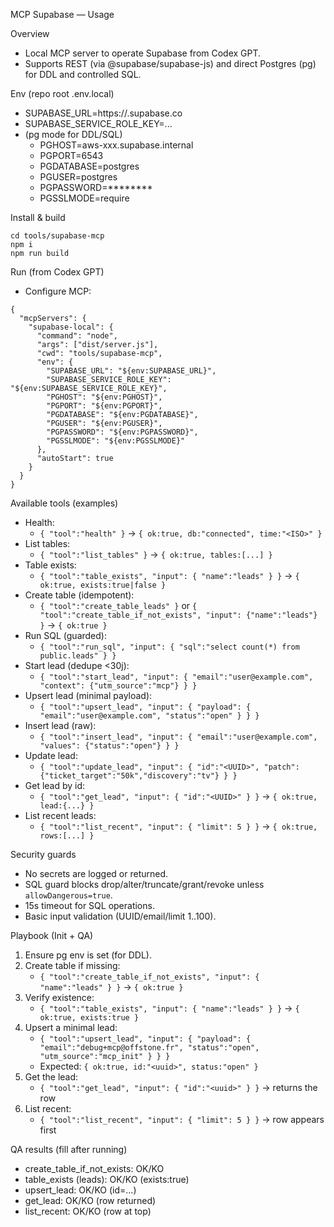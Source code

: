 MCP Supabase — Usage

Overview
- Local MCP server to operate Supabase from Codex GPT.
- Supports REST (via @supabase/supabase-js) and direct Postgres (pg) for DDL and controlled SQL.

Env (repo root .env.local)
- SUPABASE_URL=https://<YOUR-REF>.supabase.co
- SUPABASE_SERVICE_ROLE_KEY=...
- (pg mode for DDL/SQL)
  - PGHOST=aws-xxx.supabase.internal
  - PGPORT=6543
  - PGDATABASE=postgres
  - PGUSER=postgres
  - PGPASSWORD=********
  - PGSSLMODE=require

Install & build
```
cd tools/supabase-mcp
npm i
npm run build
```

Run (from Codex GPT)
- Configure MCP:
```
{
  "mcpServers": {
    "supabase-local": {
      "command": "node",
      "args": ["dist/server.js"],
      "cwd": "tools/supabase-mcp",
      "env": {
        "SUPABASE_URL": "${env:SUPABASE_URL}",
        "SUPABASE_SERVICE_ROLE_KEY": "${env:SUPABASE_SERVICE_ROLE_KEY}",
        "PGHOST": "${env:PGHOST}",
        "PGPORT": "${env:PGPORT}",
        "PGDATABASE": "${env:PGDATABASE}",
        "PGUSER": "${env:PGUSER}",
        "PGPASSWORD": "${env:PGPASSWORD}",
        "PGSSLMODE": "${env:PGSSLMODE}"
      },
      "autoStart": true
    }
  }
}
```

Available tools (examples)
- Health:
  - `{ "tool":"health" }` → `{ ok:true, db:"connected", time:"<ISO>" }`
- List tables:
  - `{ "tool":"list_tables" }` → `{ ok:true, tables:[...] }`
- Table exists:
  - `{ "tool":"table_exists", "input": { "name":"leads" } }` → `{ ok:true, exists:true|false }`
- Create table (idempotent):
  - `{ "tool":"create_table_leads" }` or `{ "tool":"create_table_if_not_exists", "input": {"name":"leads"} }` → `{ ok:true }`
- Run SQL (guarded):
  - `{ "tool":"run_sql", "input": { "sql":"select count(*) from public.leads" } }`
- Start lead (dedupe <30j):
  - `{ "tool":"start_lead", "input": { "email":"user@example.com", "context": {"utm_source":"mcp"} } }`
- Upsert lead (minimal payload):
  - `{ "tool":"upsert_lead", "input": { "payload": { "email":"user@example.com", "status":"open" } } }`
- Insert lead (raw):
  - `{ "tool":"insert_lead", "input": { "email":"user@example.com", "values": {"status":"open"} } }`
- Update lead:
  - `{ "tool":"update_lead", "input": { "id":"<UUID>", "patch": {"ticket_target":"50k","discovery":"tv"} } }`
- Get lead by id:
  - `{ "tool":"get_lead", "input": { "id":"<UUID>" } }` → `{ ok:true, lead:{...} }`
- List recent leads:
  - `{ "tool":"list_recent", "input": { "limit": 5 } }` → `{ ok:true, rows:[...] }`

Security guards
- No secrets are logged or returned.
- SQL guard blocks drop/alter/truncate/grant/revoke unless `allowDangerous=true`.
- 15s timeout for SQL operations.
- Basic input validation (UUID/email/limit 1..100).

Playbook (Init + QA)
1) Ensure pg env is set (for DDL).
2) Create table if missing:
   - `{ "tool":"create_table_if_not_exists", "input": { "name":"leads" } }` → `{ ok:true }`
3) Verify existence:
   - `{ "tool":"table_exists", "input": { "name":"leads" } }` → `{ ok:true, exists:true }`
4) Upsert a minimal lead:
   - `{ "tool":"upsert_lead", "input": { "payload": { "email":"debug+mcp@offstone.fr", "status":"open", "utm_source":"mcp_init" } } }`
   - Expected: `{ ok:true, id:"<uuid>", status:"open" }`
5) Get the lead:
   - `{ "tool":"get_lead", "input": { "id":"<uuid>" } }` → returns the row
6) List recent:
   - `{ "tool":"list_recent", "input": { "limit": 5 } }` → row appears first

QA results (fill after running)
- create_table_if_not_exists: OK/KO
- table_exists (leads): OK/KO (exists:true)
- upsert_lead: OK/KO (id=...)
- get_lead: OK/KO (row returned)
- list_recent: OK/KO (row at top)

